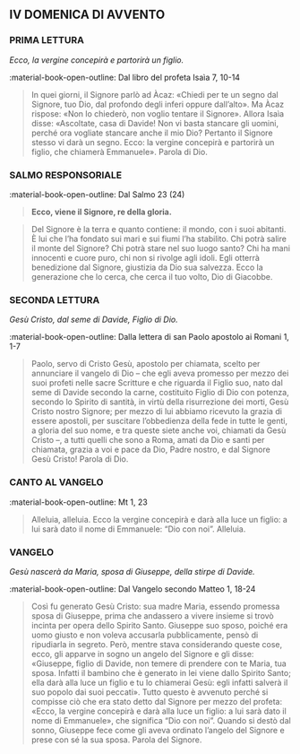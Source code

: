## IV DOMENICA DI AVVENTO
> 
### PRIMA LETTURA
*Ecco, la vergine concepirà e partorirà un figlio.*

:material-book-open-outline: Dal libro del profeta Isaìa
7, 10-14

> In quei giorni, il Signore parlò ad Àcaz: «Chiedi per te un segno dal Signore, tuo Dio, dal profondo degli inferi oppure dall’alto». Ma Àcaz rispose: «Non lo chiederò, non voglio tentare il Signore». Allora Isaìa disse: «Ascoltate, casa di Davide! Non vi basta stancare gli uomini, perché ora vogliate stancare anche il mio Dio? Pertanto il Signore stesso vi darà un segno. Ecco: la vergine concepirà e partorirà un figlio, che chiamerà Emmanuele». Parola di Dio.
> 
### SALMO RESPONSORIALE
:material-book-open-outline: Dal Salmo 23 (24)

>**Ecco, viene il Signore, re della gloria.**

> Del Signore è la terra e quanto contiene:
> il mondo, con i suoi abitanti.
> È lui che l’ha fondato sui mari
> e sui fiumi l’ha stabilito.
> Chi potrà salire il monte del Signore?
> Chi potrà stare nel suo luogo santo?
> Chi ha mani innocenti e cuore puro,
> chi non si rivolge agli idoli.
> Egli otterrà benedizione dal Signore,
> giustizia da Dio sua salvezza.
> Ecco la generazione che lo cerca,
> che cerca il tuo volto, Dio di Giacobbe.
> 
### SECONDA LETTURA
*Gesù Cristo, dal seme di Davide, Figlio di Dio.*

:material-book-open-outline: Dalla lettera di san Paolo apostolo ai Romani
1, 1-7

> Paolo, servo di Cristo Gesù, apostolo per chiamata, scelto per annunciare il vangelo di Dio – che egli aveva promesso per mezzo dei suoi profeti nelle sacre Scritture e che riguarda il Figlio suo, nato dal seme di Davide secondo la carne, costituito Figlio di Dio con potenza, secondo lo Spirito di santità, in virtù della risurrezione dei morti, Gesù Cristo nostro Signore; per mezzo di lui abbiamo ricevuto la grazia di essere apostoli, per suscitare l’obbedienza della fede in tutte le genti, a gloria del suo nome, e tra queste siete anche voi, chiamati da Gesù Cristo –, a tutti quelli che sono a Roma, amati da Dio e santi per chiamata, grazia a voi e pace da Dio, Padre nostro, e dal Signore Gesù Cristo! Parola di Dio.
> 
### CANTO AL VANGELO
:material-book-open-outline: Mt 1, 23

> Alleluia, alleluia.
> Ecco la vergine concepirà e darà alla luce un figlio:
> a lui sarà dato il nome di Emmanuele: “Dio con noi”.
> Alleluia.
> 
### VANGELO
*Gesù nascerà da Maria, sposa di Giuseppe, della stirpe di Davide.*

:material-book-open-outline: Dal Vangelo secondo Matteo
1, 18-24

> Così fu generato Gesù Cristo: sua madre Maria, essendo promessa sposa di Giuseppe, prima che andassero a vivere insieme si trovò incinta per opera dello Spirito Santo. Giuseppe suo sposo, poiché era uomo giusto e non voleva accusarla pubblicamente, pensò di ripudiarla in segreto. Però, mentre stava considerando queste cose, ecco, gli apparve in sogno un angelo del Signore e gli disse: «Giuseppe, figlio di Davide, non temere di prendere con te Maria, tua sposa. Infatti il bambino che è generato in lei viene dallo Spirito Santo; ella darà alla luce un figlio e tu lo chiamerai Gesù: egli infatti salverà il suo popolo dai suoi peccati». Tutto questo è avvenuto perché si compisse ciò che era stato detto dal Signore per mezzo del profeta: «Ecco, la vergine concepirà e darà alla luce un figlio: a lui sarà dato il nome di Emmanuele», che significa “Dio con noi”. Quando si destò dal sonno, Giuseppe fece come gli aveva ordinato l’angelo del Signore e prese con sé la sua sposa. Parola del Signore.